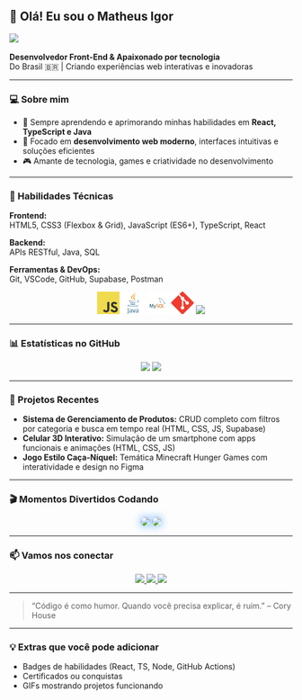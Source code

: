 ## 👋 Olá! Eu sou o **Matheus Igor**
<img src="https://github.com/TheDudeThatCode/TheDudeThatCode/blob/master/Assets/Hi.gif" width="32px" />  

**Desenvolvedor Front-End & Apaixonado por tecnologia**  
Do Brasil 🇧🇷 | Criando experiências web interativas e inovadoras  

---

### 💻 Sobre mim
- 🌱 Sempre aprendendo e aprimorando minhas habilidades em **React, TypeScript e Java**  
- 🚀 Focado em **desenvolvimento web moderno**, interfaces intuitivas e soluções eficientes  
- 🎮 Amante de tecnologia, games e criatividade no desenvolvimento  

---

### 🚀 Habilidades Técnicas

**Frontend:**  
HTML5, CSS3 (Flexbox & Grid), JavaScript (ES6+), TypeScript, React  

**Backend:**  
APIs RESTful, Java, SQL  

**Ferramentas & DevOps:**  
Git, VSCode, GitHub, Supabase, Postman  

<div align="center">
  <img src="https://raw.githubusercontent.com/github/explore/80688e429a7d4ef2fca1e82350fe8e3517d3494d/topics/javascript/javascript.png" width="40" />
  <img src="https://raw.githubusercontent.com/github/explore/80688e429a7d4ef2fca1e82350fe8e3517d3494d/topics/java/java.png" width="40" />
  <img src="https://raw.githubusercontent.com/github/explore/80688e429a7d4ef2fca1e82350fe8e3517d3494d/topics/mysql/mysql.png" width="40" />
  <img src="https://raw.githubusercontent.com/github/explore/80688e429a7d4ef2fca1e82350fe8e3517d3494d/topics/git/git.png" width="40" />
  <img src="https://cdn.jsdelivr.net/gh/devicons/devicon/icons/vscode/vscode-original.svg" width="40" />
</div>

---

### 📊 Estatísticas no GitHub
<p align="center">
  <img height="140" src="https://github-readme-stats.vercel.app/api?username=MatheusIgorr&show_icons=true&theme=radical" />
  <img height="140" src="https://github-readme-stats.vercel.app/api/top-langs/?username=MatheusIgorr&layout=compact&theme=radical" />
</p>

---

### 🎨 Projetos Recentes
- **Sistema de Gerenciamento de Produtos:** CRUD completo com filtros por categoria e busca em tempo real (HTML, CSS, JS, Supabase)  
- **Celular 3D Interativo:** Simulação de um smartphone com apps funcionais e animações (HTML, CSS, JS)  
- **Jogo Estilo Caça-Níquel:** Temática Minecraft Hunger Games com interatividade e design no Figma  

---

### 🎬 Momentos Divertidos Codando
<p align="center">
  <img src="https://media.giphy.com/media/RK5KD6UcUpAt92zZvt/giphy.gif" width="280" style="border-radius:12px; box-shadow: 0 0 15px #58a6ff;" />
  <img src="https://media.giphy.com/media/hrSFdM4rg8VFpXyz2m/giphy.gif" width="280" style="border-radius:12px; box-shadow: 0 0 15px #58a6ff;" />
</p>

---

### 📫 Vamos nos conectar
<p align="center">
  <a href="https://www.linkedin.com/in/matheusigorr">
    <img src="https://img.shields.io/badge/LinkedIn-MatheusIgorr-0A66C2?style=for-the-badge&logo=linkedin&logoColor=white" />
  </a>
  <a href="https://twitter.com/matheusigorr">
    <img src="https://img.shields.io/badge/Twitter-@MatheusIgorr-1DA1F2?style=for-the-badge&logo=twitter&logoColor=white" />
  </a>
  <a href="https://github.com/MatheusIgorr">
    <img src="https://img.shields.io/badge/GitHub-MatheusIgorr-181717?style=for-the-badge&logo=github&logoColor=white" />
  </a>
</p>

---

> “Código é como humor. Quando você precisa explicar, é ruim.” – Cory House

---

### 💡 Extras que você pode adicionar
- Badges de habilidades (React, TS, Node, GitHub Actions)  
- Certificados ou conquistas  
- GIFs mostrando projetos funcionando  

